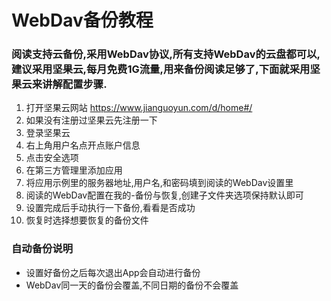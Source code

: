 # WebDav备份教程

### 阅读支持云备份,采用WebDav协议,所有支持WebDav的云盘都可以,建议采用坚果云,每月免费1G流量,用来备份阅读足够了,下面就采用坚果云来讲解配置步骤.

1. 打开坚果云网站 https://www.jianguoyun.com/d/home#/
2. 如果没有注册过坚果云先注册一下
3. 登录坚果云
4. 右上角用户名点开点账户信息
5. 点击安全选项
6. 在第三方管理里添加应用
7. 将应用示例里的服务器地址,用户名,和密码填到阅读的WebDav设置里
8. 阅读的WebDav配置在我的-备份与恢复,创建子文件夹选项保持默认即可
9. 设置完成后手动执行一下备份,看看是否成功
10. 恢复时选择想要恢复的备份文件

### 自动备份说明

* 设置好备份之后每次退出App会自动进行备份
* WebDav同一天的备份会覆盖,不同日期的备份不会覆盖
